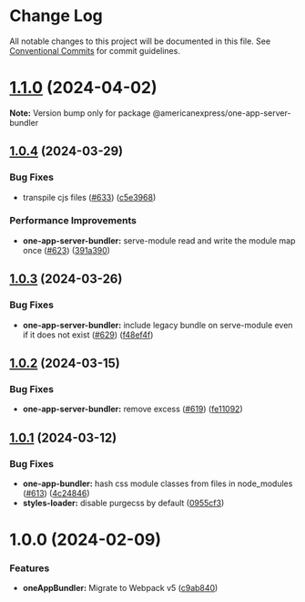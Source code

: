 # Change Log

All notable changes to this project will be documented in this file.
See [Conventional Commits](https://conventionalcommits.org) for commit guidelines.

# [1.1.0](https://github.com/americanexpress/one-app-cli/compare/@americanexpress/one-app-server-bundler@1.0.3...@americanexpress/one-app-server-bundler@1.1.0) (2024-04-02)


**Note:** Version bump only for package @americanexpress/one-app-server-bundler





## [1.0.4](https://github.com/americanexpress/one-app-cli/compare/@americanexpress/one-app-server-bundler@1.0.3...@americanexpress/one-app-server-bundler@1.0.4) (2024-03-29)


### Bug Fixes

* transpile cjs files ([#633](https://github.com/americanexpress/one-app-cli/issues/633)) ([c5e3968](https://github.com/americanexpress/one-app-cli/commit/c5e3968221aba52d95e94a0da273ef6fb4d0ec36))


### Performance Improvements

* **one-app-server-bundler:** serve-module read and write the module map once ([#623](https://github.com/americanexpress/one-app-cli/issues/623)) ([391a390](https://github.com/americanexpress/one-app-cli/commit/391a390d2c27d4343763d9a5e109b9056302ce3d))





## [1.0.3](https://github.com/americanexpress/one-app-cli/compare/@americanexpress/one-app-server-bundler@1.0.2...@americanexpress/one-app-server-bundler@1.0.3) (2024-03-26)


### Bug Fixes

* **one-app-server-bundler:** include legacy bundle on serve-module even if it does not exist ([#629](https://github.com/americanexpress/one-app-cli/issues/629)) ([f48ef4f](https://github.com/americanexpress/one-app-cli/commit/f48ef4f3f0516e8fb3dc9e4246507b10feb47ca5))





## [1.0.2](https://github.com/americanexpress/one-app-cli/compare/@americanexpress/one-app-server-bundler@1.0.1...@americanexpress/one-app-server-bundler@1.0.2) (2024-03-15)


### Bug Fixes

* **one-app-server-bundler:** remove excess ([#619](https://github.com/americanexpress/one-app-cli/issues/619)) ([fe11092](https://github.com/americanexpress/one-app-cli/commit/fe11092ce2eff84e4ad879da2676565236b505ef))





## [1.0.1](https://github.com/americanexpress/one-app-cli/compare/@americanexpress/one-app-server-bundler@1.0.0...@americanexpress/one-app-server-bundler@1.0.1) (2024-03-12)


### Bug Fixes

* **one-app-bundler:** hash css module classes from files in node_modules ([#613](https://github.com/americanexpress/one-app-cli/issues/613)) ([4c24846](https://github.com/americanexpress/one-app-cli/commit/4c24846b2b381454df10207fd5bc5ccd7fce07f4))
* **styles-loader:** disable purgecss by default ([0955cf3](https://github.com/americanexpress/one-app-cli/commit/0955cf324c1b6e2c6d483d0ca1dc995949c170e4))





# 1.0.0 (2024-02-09)


### Features

* **oneAppBundler:** Migrate to Webpack v5 ([c9ab840](https://github.com/americanexpress/one-app-cli/commit/c9ab840b4306a49f1c929c89a7898d5467d7575f))
